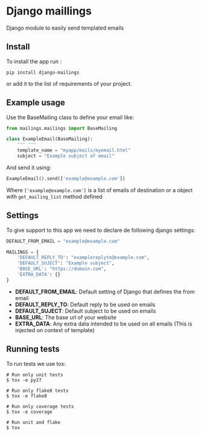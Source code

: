 # Django maillings
Django module to easily send templated emails

## Install
To install the app run :
```shell
pip install django-mailings
```	
or add it to the list of requirements of your project.

## Example usage
Use the BaseMailing class to define your email like:
```python
from mailings.mailings import BaseMailing

class ExampleEmail(BaseMailing):
	""" """
	template_name = "myapp/mails/myemail.html"
	subject = "Example subject of email"
```

And send it using:
```python
ExampleEmail().send(['example@example.com'])
```
Where `['example@example.com']` is a list of emails of destination or a object with `get_mailing_list` method defined

## Settings
To give support to this app we need to declare de following django settings:
```python
DEFAULT_FROM_EMAIL = "example@example.com"

MAILINGS = {
    'DEFAULT_REPLY_TO': "examplereplyto@example.com",
    'DEFAULT_SUJECT': "Example subject",
    'BASE_URL': "https://domain.com",
    'EXTRA_DATA': {}
}
```

- **DEFAULT_FROM_EMAIL**: Default setting of Django that defines the from email
- **DEFAULT_REPLY_TO**: Default reply to be used on emails
- **DEFAULT_SUJECT**: Default subject to be used on emails
- **BASE_URL**: The base url of your website
- **EXTRA_DATA**: Any extra data intended to be used on all emails (This is injected on context of template)

## Running tests
To run tests we use tox:
```
# Run only unit tests
$ tox -e py27

# Run only flake8 tests
$ tox -e flake8

# Run only coverage tests
$ tox -e coverage

# Run unit and flake
$ tox
```
